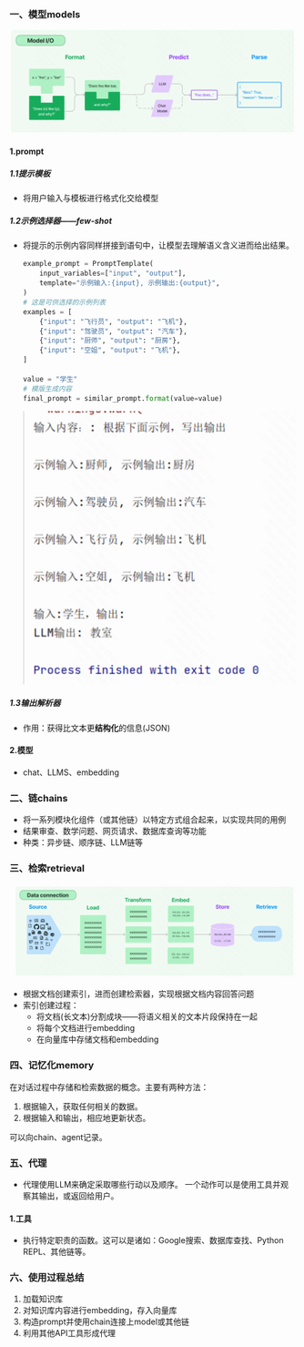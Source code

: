 ### 一、模型models

![image-20230915141945779](./assets/image-20230915141945779.png)

#### 1.prompt

##### 1.1提示模板

- 将用户输入与模板进行格式化交给模型

##### 1.2示例选择器——few-shot

- 将提示的示例内容同样拼接到语句中，让模型去理解语义含义进而给出结果。

  ```python
  example_prompt = PromptTemplate(
      input_variables=["input", "output"],
      template="示例输入:{input}, 示例输出:{output}",
  )
  # 这是可供选择的示例列表
  examples = [
      {"input": "飞行员", "output": "飞机"},
      {"input": "驾驶员", "output": "汽车"},
      {"input": "厨师", "output": "厨房"},
      {"input": "空姐", "output": "飞机"},
  ]
  
  value = "学生"
  # 模版生成内容
  final_prompt = similar_prompt.format(value=value)
  ```

  <img src="./assets/image-20230915143714166.png" alt="image-20230915143714166" style="zoom:50%;" />

##### 1.3输出解析器

- 作用：获得比文本更**结构化**的信息(JSON)

#### 2.模型

- chat、LLMS、embedding

### 二、链chains

- 将一系列模块化组件（或其他链）以特定方式组合起来，以实现共同的用例
- 结果审查、数学问题、网页请求、数据库查询等功能
- 种类：异步链、顺序链、LLM链等

### 三、检索retrieval

![image-20230915162545612](./assets/image-20230915162545612.png)

- 根据文档创建索引，进而创建检索器，实现根据文档内容回答问题
- 索引创建过程：
  - 将文档(长文本)分割成块——将语义相关的文本片段保持在一起
  - 将每个文档进行embedding
  - 在向量库中存储文档和embedding

### 四、记忆化memory

在对话过程中存储和检索数据的概念。主要有两种方法：

1. 根据输入，获取任何相关的数据。
2. 根据输入和输出，相应地更新状态。

可以向chain、agent记录。

### 五、代理

- 代理使用LLM来确定采取哪些行动以及顺序。 一个动作可以是使用工具并观察其输出，或返回给用户。

#### 1.工具

- 执行特定职责的函数。这可以是诸如：Google搜索、数据库查找、Python REPL、其他链等。

### 六、使用过程总结

1. 加载知识库
2. 对知识库内容进行embedding，存入向量库
3. 构造prompt并使用chain连接上model或其他链
4. 利用其他API工具形成代理
